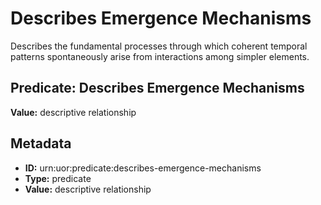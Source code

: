 # Describes Emergence Mechanisms

Describes the fundamental processes through which coherent temporal patterns spontaneously arise from interactions among simpler elements.

## Predicate: Describes Emergence Mechanisms

**Value:** descriptive relationship

## Metadata

- **ID:** urn:uor:predicate:describes-emergence-mechanisms
- **Type:** predicate
- **Value:** descriptive relationship
